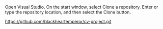 Open Visual Studio.
On the start window, select Clone a repository.
Enter or type the repository location, and then select the Clone button.
 
https://github.com/blackheartemperor/cv-project.git
